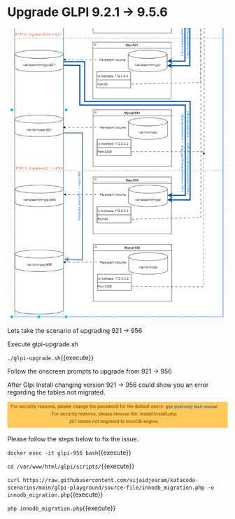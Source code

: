 # Upgrade GLPI 9.2.1 -> 9.5.6
![schema](https://github.com/vijaidjearam/katacoda-scenarios/blob/main/glpi-playground/Assets/images/glpi-921to956.gif?raw=true)

Lets take the scenario of upgrading 921 -> 956

Execute glpi-upgrade.sh 

`./glpi-upgrade.sh`{{execute}}

Follow the onscreen prompts to upgrade from 921 -> 956

After Glpi Install changing version 921 -> 956 could show you an error regarding the tables not migrated. 

![innodb-error](https://github.com/vijaidjearam/katacoda-scenarios/blob/main/glpi-playground/Assets/images/InnoDb%20tables%20missing-error.png?raw=true)

Please follow the steps below to fix the issue.

`docker exec -it glpi-956 bash`{{execute}}

`cd /var/www/html/glpi/scripts/`{{execute}}

`curl https://raw.githubusercontent.com/vijaidjearam/katacoda-scenarios/main/glpi-playground/source-file/innodb_migration.php -o innodb_migration.php`{{execute}}

`php innodb_migration.php`{{execute}}





